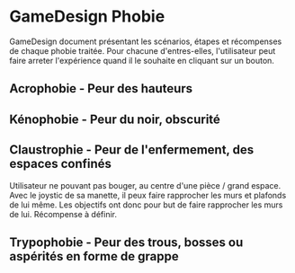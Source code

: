 # GameDesign Phobie

GameDesign document présentant les scénarios, étapes et récompenses de chaque phobie traitée.
Pour chacune d'entres-elles, l'utilisateur peut faire arreter l'expérience quand il le souhaite en cliquant sur un bouton.

## Acrophobie - Peur des hauteurs

## Kénophobie - Peur du noir, obscurité

## Claustrophie - Peur de l'enfermement, des espaces confinés

Utilisateur ne pouvant pas bouger, au centre d'une pièce / grand espace. Avec le joystic de sa manette, il peux faire rapprocher les murs et plafonds de lui même.
Les objectifs ont donc pour but de faire rapprocher les murs de lui.
Récompense à définir.

## Trypophobie - Peur des trous, bosses ou aspérités en forme de grappe
